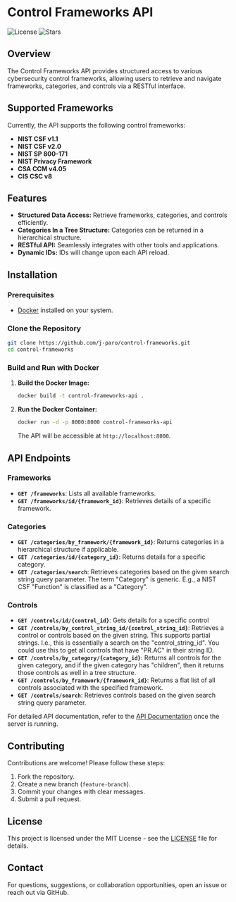# Control Frameworks API

![License](https://img.shields.io/github/license/j-paro/control-frameworks)
![Stars](https://img.shields.io/github/stars/j-paro/control-frameworks?style=social)

## Overview

The Control Frameworks API provides structured access to various cybersecurity control frameworks, allowing users to retrieve and navigate frameworks, categories, and controls via a RESTful interface.

## Supported Frameworks

Currently, the API supports the following control frameworks:
- **NIST CSF v1.1**
- **NIST CSF v2.0**
- **NIST SP 800-171**
- **NIST Privacy Framework**
- **CSA CCM v4.05**
- **CIS CSC v8**

## Features

- **Structured Data Access:** Retrieve frameworks, categories, and controls efficiently.
- **Categories In a Tree Structure:** Categories can be returned in a hierarchical structure.
- **RESTful API:** Seamlessly integrates with other tools and applications.
- **Dynamic IDs:** IDs will change upon each API reload.

## Installation

### Prerequisites

- [Docker](https://www.docker.com/get-started) installed on your system.

### Clone the Repository

```bash
git clone https://github.com/j-paro/control-frameworks.git
cd control-frameworks
```

### Build and Run with Docker

1. **Build the Docker Image:**

   ```bash
   docker build -t control-frameworks-api .
   ```

2. **Run the Docker Container:**

   ```bash
   docker run -d -p 8000:8000 control-frameworks-api
   ```

   The API will be accessible at `http://localhost:8000`.

## API Endpoints

### Frameworks
- **`GET /frameworks`**: Lists all available frameworks.
- **`GET /frameworks/id/{framework_id}`**: Retrieves details of a specific framework.

### Categories
- **`GET /categories/by_framework/{framework_id}`**: Returns categories in a hierarchical structure if applicable.
- **`GET /categories/id/{category_id}`**: Returns details for a specific category.
- **`GET /categories/search`**: Retrieves categories based on the given search string query parameter.
The term "Category" is generic. E.g., a NIST CSF "Function" is classified as a "Category".

### Controls
- **`GET /controls/id/{control_id}`**: Gets details for a specific control
- **`GET /controls/by_control_string_id/{control_string_id}`**: Retrieves a control or controls based on the given string. This supports partial strings. I.e., this is essentially a search on the "control_string_id". You could use this to get all controls that have "PR.AC" in their string ID.
- **`GET /controls/by_category/{category_id}`**: Returns all controls for the given category, and if the given category has "children", then it returns those controls as well in a tree structure.
- **`GET /controls/by_framework/{framework_id}`**: Returns a flat list of all controls associated with the specified framework.
- **`GET /controls/search`**: Retrieves controls based on the given search string query parameter.

For detailed API documentation, refer to the [API Documentation](http://localhost:8000/docs) once the server is running.

## Contributing

Contributions are welcome! Please follow these steps:

1. Fork the repository.
2. Create a new branch (`feature-branch`).
3. Commit your changes with clear messages.
4. Submit a pull request.

## License

This project is licensed under the MIT License - see the [LICENSE](LICENSE) file for details.

## Contact

For questions, suggestions, or collaboration opportunities, open an issue or reach out via GitHub.
